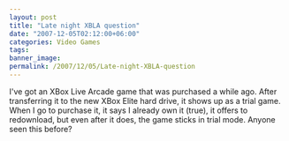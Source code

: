 ```yaml
---
layout: post
title: "Late night XBLA question"
date: "2007-12-05T02:12:00+06:00"
categories: Video Games 
tags: 
banner_image: 
permalink: /2007/12/05/Late-night-XBLA-question
---
```


I've got an XBox Live Arcade game that was purchased a while ago. After transferring it to the new XBox Elite hard drive, it shows up as a trial game. When I go to purchase it, it says I already own it (true), it offers to redownload, but even after it does, the game sticks in trial mode. Anyone seen this before?